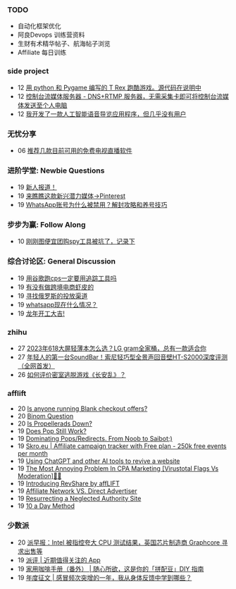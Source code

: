 ### TODO
-  自动化框架优化
-  阿良Devops 训练营资料
-  生财有术精华帖子、航海帖子浏览
-  Affiliate 每日训练

### side project
<!-- sideproject:START -->
-  12 [用 python 和 Pygame 编写的 T Rex 跑酷游戏。源代码在说明中](https://www.youtube.com/watch?v=pZySIXSelCA)
-  12 [控制台流媒体服务器 - DNS+RTMP 服务器，无需采集卡即可将控制台流媒体发送至个人电脑](https://github.com/Aioros/console-streaming-server)
-  12 [我开发了一款人工智能语音导览应用程序，但几乎没有用户](https://www.reddit.com/r/SideProject/comments/18gpp0e/ive_built_an_ai_audio_tour_app_but_have_almost_no/)<!-- sideproject:END -->


### 无忧分享
<!-- ruyo:START -->
-  06 [推荐几款目前可用的免费电视直播软件](https://51.ruyo.net/18608.html)<!-- ruyo:END -->

### 进阶学堂: Newbie Questions
<!-- advertcn1:START -->
-  19 [新人报道！](https://www.advertcn.com/thread-114031-1-1.html)
-  19 [来瞧瞧这款新兴潜力媒体→Pinterest](https://www.advertcn.com/thread-114028-1-1.html)
-  19 [WhatsApp账号为什么被禁用？解封攻略和养号技巧](https://www.advertcn.com/thread-114020-1-1.html)<!-- advertcn1:END -->

### 步步为赢: Follow Along
<!-- advertcn2:START -->
-  10 [刚刚图便宜团购spy工具被坑了，记录下](https://www.advertcn.com/thread-113954-1-1.html)<!-- advertcn2:END -->

### 综合讨论区: General Discussion
<!-- advertcn3:START -->
-  19 [用谷歌跑cps一定要用追踪工具吗](https://www.advertcn.com/thread-114030-1-1.html)
-  19 [有没有做跨境电商虾皮的](https://www.advertcn.com/thread-114025-1-1.html)
-  19 [寻找俄罗斯的投放渠道](https://www.advertcn.com/thread-114024-1-1.html)
-  19 [whatsapp现在什么情况？](https://www.advertcn.com/thread-114021-1-1.html)
-  19 [龙年开工大吉!](https://www.advertcn.com/thread-114019-1-1.html)<!-- advertcn3:END -->


### zhihu
<!-- zhihu:START -->
-  27 [2023年618大屏轻薄本怎么选？LG gram全家桶，总有一款适合你](http://zhuanlan.zhihu.com/p/632641888?utm_campaign=rss&utm_medium=rss&utm_source=rss&utm_content=title)
-  27 [年轻人的第一台SoundBar！索尼轻巧型全景声回音壁HT-S2000深度评测（全网首发）](http://zhuanlan.zhihu.com/p/630990296?utm_campaign=rss&utm_medium=rss&utm_source=rss&utm_content=title)
-  26 [如何评价密室逃脱游戏《长安乱》？](http://www.zhihu.com/question/563950552/answer/3045961312?utm_campaign=rss&utm_medium=rss&utm_source=rss&utm_content=title)<!-- zhihu:END -->

### afflift
<!-- afflift:START -->
-  20 [Is anyone running Blank checkout offers?](https://afflift.com/f/threads/is-anyone-running-blank-checkout-offers.12667/)
-  20 [Binom Question](https://afflift.com/f/threads/binom-question.12623/)
-  20 [Is Propellerads Down?](https://afflift.com/f/threads/is-propellerads-down.12673/)
-  19 [Does Pop Still Work?](https://afflift.com/f/threads/does-pop-still-work.12666/)
-  19 [Dominating Pops/Redirects. From Noob to Saibot;&rpar;](https://afflift.com/f/threads/dominating-pops-redirects-from-noob-to-saibot.12496/)
-  19 [Skro.eu | Affiliate campaign tracker with Free plan - 250k free events per month](https://afflift.com/f/threads/skro-eu-affiliate-campaign-tracker-with-free-plan-250k-free-events-per-month.7260/)
-  19 [Using ChatGPT and other AI tools to revive a website](https://afflift.com/f/threads/using-chatgpt-and-other-ai-tools-to-revive-a-website.12532/)
-  19 [The Most Annoying Problem In CPA Marketing [Virustotal Flags Vs Moderation]🤮😡](https://afflift.com/f/threads/the-most-annoying-problem-in-cpa-marketing-virustotal-flags-vs-moderation-%F0%9F%A4%AE%F0%9F%98%A1.12668/)
-  19 [Introducing RevShare by affLIFT](https://afflift.com/f/threads/introducing-revshare-by-afflift.11814/)
-  19 [Affiliate Network VS. Direct Advertiser](https://afflift.com/f/threads/affiliate-network-vs-direct-advertiser.12663/)
-  19 [Resurrecting a Neglected Authority Site](https://afflift.com/f/threads/resurrecting-a-neglected-authority-site.12665/)
-  19 [10 a Day Method](https://afflift.com/f/threads/10-a-day-method.12662/)<!-- afflift:END -->

### 少数派
<!-- sspai:START -->
-  20 [派早报：Intel 被指控夸大 CPU 测试结果，英国芯片制造商 Graphcore 寻求出售等](https://sspai.com/post/86522)
-  19 [派评 | 近期值得关注的 App](https://sspai.com/post/86521)
-  19 [家用咖啡手册（番外） | 随心所欲，这是你的「拼配豆」DIY 指南](https://sspai.com/post/86481)
-  19 [年度征文 | 感冒频次突增的一年，我从身体反馈中学到哪些？](https://sspai.com/post/86483)<!-- sspai:END -->
